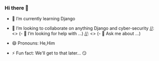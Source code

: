 ### Hi there 👋

<!--
**MungaiVic/MungaiVic** is a ✨ _special_ ✨ repository because its `README.md` (this file) appears on your GitHub profile.

Here are some ideas to get you started:
-->
[//]: <> (- 🔭 I’m currently working on )
- 🌱 I’m currently learning Django
- 👯 I’m looking to collaborate on anything Django and cyber-security
[//]: <> (- 🤔 I’m looking for help with ...)
[//]: <> (- 💬 Ask me about ...)

- 😄 Pronouns: He,Him
- ⚡ Fun fact: We'll get to that later... 😏
